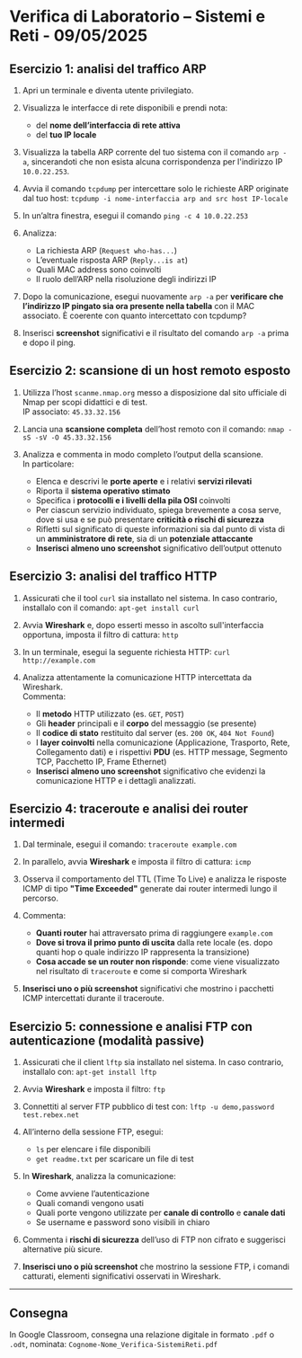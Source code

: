 # Verifica di Laboratorio – Sistemi e Reti - 09/05/2025

## Esercizio 1: analisi del traffico ARP

1. Apri un terminale e diventa utente privilegiato.

2. Visualizza le interfacce di rete disponibili e prendi nota:  
   - del **nome dell’interfaccia di rete attiva**  
   - del **tuo IP locale**

3. Visualizza la tabella ARP corrente del tuo sistema con il comando ``arp -a``, sincerandoti che non esista alcuna corrispondenza per l'indirizzo IP ``10.0.22.253``.

4. Avvia il comando ``tcpdump`` per intercettare solo le richieste ARP originate dal tuo host:
   ``tcpdump -i nome-interfaccia arp and src host IP-locale``

5. In un’altra finestra, esegui il comando ``ping -c 4 10.0.22.253``

6. Analizza:
   - La richiesta ARP (``Request who-has...``)
   - L’eventuale risposta ARP (``Reply...is at``)
   - Quali MAC address sono coinvolti
   - Il ruolo dell’ARP nella risoluzione degli indirizzi IP

7. Dopo la comunicazione, esegui nuovamente ``arp -a`` per **verificare che l’indirizzo IP pingato sia ora presente nella tabella** con il MAC associato. È coerente con quanto intercettato con tcpdump?

8. Inserisci **screenshot** significativi e il risultato del comando ``arp -a`` prima e dopo il ping.

## Esercizio 2: scansione di un host remoto esposto

1. Utilizza l’host ``scanme.nmap.org`` messo a disposizione dal sito ufficiale di Nmap per scopi didattici e di test.  
   IP associato: ``45.33.32.156``

2. Lancia una **scansione completa** dell’host remoto con il comando:
   ``nmap -sS -sV -O 45.33.32.156``

3. Analizza e commenta in modo completo l’output della scansione.  
   In particolare:
   - Elenca e descrivi le **porte aperte** e i relativi **servizi rilevati**
   - Riporta il **sistema operativo stimato**
   - Specifica i **protocolli e i livelli della pila OSI** coinvolti
   - Per ciascun servizio individuato, spiega brevemente a cosa serve, dove si usa e se può presentare **criticità o rischi di sicurezza**
   - Rifletti sul significato di queste informazioni sia dal punto di vista di un **amministratore di rete**, sia di un **potenziale attaccante**
   - **Inserisci almeno uno screenshot** significativo dell’output ottenuto

## Esercizio 3: analisi del traffico HTTP

1. Assicurati che il tool ``curl`` sia installato nel sistema. In caso contrario, installalo con il comando:
   ``apt-get install curl``

2. Avvia **Wireshark** e, dopo esserti messo in ascolto sull'interfaccia opportuna, imposta il filtro di cattura:
   ``http``

3. In un terminale, esegui la seguente richiesta HTTP:
   ``curl http://example.com``

4. Analizza attentamente la comunicazione HTTP intercettata da Wireshark.  
   Commenta:
   - Il **metodo** HTTP utilizzato (es. ``GET``, ``POST``)
   - Gli **header** principali e il **corpo** del messaggio (se presente)
   - Il **codice di stato** restituito dal server (es. ``200 OK``, ``404 Not Found``)
   - I **layer coinvolti** nella comunicazione (Applicazione, Trasporto, Rete, Collegamento dati) e i rispettivi **PDU** (es. HTTP message, Segmento TCP, Pacchetto IP, Frame Ethernet)
   - **Inserisci almeno uno screenshot** significativo che evidenzi la comunicazione HTTP e i dettagli analizzati.

## Esercizio 4: traceroute e analisi dei router intermedi

1. Dal terminale, esegui il comando:
   ``traceroute example.com``

2. In parallelo, avvia **Wireshark** e imposta il filtro di cattura:
   ``icmp``

3. Osserva il comportamento del TTL (Time To Live) e analizza le risposte ICMP di tipo **"Time Exceeded"** generate dai router intermedi lungo il percorso.

4. Commenta:
   - **Quanti router** hai attraversato prima di raggiungere ``example.com``
   - **Dove si trova il primo punto di uscita** dalla rete locale (es. dopo quanti hop o quale indirizzo IP rappresenta la transizione)
   - **Cosa accade se un router non risponde**: come viene visualizzato nel risultato di `traceroute` e come si comporta Wireshark

5. **Inserisci uno o più screenshot** significativi che mostrino i pacchetti ICMP intercettati durante il traceroute.

## Esercizio 5: connessione e analisi FTP con autenticazione (modalità passive)

1. Assicurati che il client ``lftp`` sia installato nel sistema. In caso contrario, installalo con:
   ``apt-get install lftp``

2. Avvia **Wireshark** e imposta il filtro:
   ``ftp``

3. Connettiti al server FTP pubblico di test con:
   ``lftp -u demo,password test.rebex.net``

4. All’interno della sessione FTP, esegui:
   - ``ls`` per elencare i file disponibili
   - ``get readme.txt`` per scaricare un file di test

5. In **Wireshark**, analizza la comunicazione:
   - Come avviene l’autenticazione
   - Quali comandi vengono usati
   - Quali porte vengono utilizzate per **canale di controllo** e **canale dati**
   - Se username e password sono visibili in chiaro

6. Commenta i **rischi di sicurezza** dell’uso di FTP non cifrato e suggerisci alternative più sicure.

7. **Inserisci uno o più screenshot** che mostrino la sessione FTP, i comandi catturati, elementi significativi osservati in Wireshark.

---

## Consegna

In Google Classroom, consegna una relazione digitale in formato ``.pdf`` o ``.odt``, nominata: 
``Cognome-Nome_Verifica-SistemiReti.pdf``